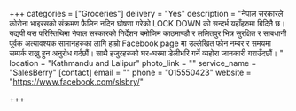 +++
categories = ["Groceries"]
delivery = "Yes"
description = "नेपाल सरकारले कोरोना भाइरसको संक्रमण फैलिन नदिन घोषणा गरेको LOCK DOWN को सन्दर्भ यहाँहरुमा बिदितै छ।  यद्यपी यस परिस्तिथिमा नेपाल सरकारको निर्देशन बमोजिम काठमाण्डौ र ललितपुर भित्र सुरक्षित र साबधानी पूर्वक अत्यावश्यक सामानहरुका लागि हाम्रो Facebook page मा उल्लेखित फोन नम्बर र समयमा सम्पर्क राख्नु हुन अनुरोध गर्दछौं। साथै हजुरहरुको घर-घरमा डेलीभरि गर्ने व्यहोरा जानकारी गराउँदछौं। "
location = "Kathmandu and Lalipur"
photo_link = ""
service_name = "SalesBerry"
[contact]
email = ""
phone = "015550423"
website = "https://www.facebook.com/slsbry/"

+++
